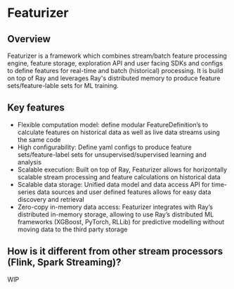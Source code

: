 # Featurizer

## Overview

Featurizer is a framework which combines stream/batch feature processing engine, feature storage, exploration API and user facing
SDKs and configs to define features for real-time and batch (historical) processing.
It is build on top of Ray and leverages Ray's distributed memory to produce feature sets/feature-lable sets for
ML training.

## Key features

- Flexible computation model: define modular FeatureDefinition’s to calculate features on historical data as well as live data streams using the same code
- High configurability: Define yaml configs to produce feature sets/feature-label sets for unsupervised/supervised learning and analysis
- Scalable execution: Built on top of Ray, Featurizer allows for horizontally scalable stream processing and feature calculations on historical data
- Scalable data storage: Unified data model and data access API for time-series data sources and user defined features allows for easy data discovery and retrieval
- Zero-copy in-memory data access: Featurizer integrates with Ray’s distributed in-memory storage, allowing to use Ray’s distributed ML frameworks (XGBoost, PyTorch, RLLib) for predictive modelling without moving data to the third party storage

## How is it different from other stream processors (Flink, Spark Streaming)?

WIP